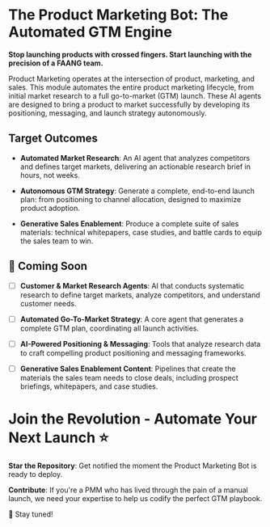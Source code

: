 # The Product Marketing Bot: The Automated GTM Engine

**Stop launching products with crossed fingers. Start launching with the precision of a FAANG team.**

Product Marketing operates at the intersection of product, marketing, and sales. This module automates the entire product marketing lifecycle, from initial market research to a full go-to-market (GTM) launch. These AI agents are designed to bring a product to market successfully by developing its positioning, messaging, and launch strategy autonomously.

## Target Outcomes

- **Automated Market Research**: An AI agent that analyzes competitors and defines target markets, delivering an actionable research brief in hours, not weeks.

- **Autonomous GTM Strategy**: Generate a complete, end-to-end launch plan: from positioning to channel allocation, designed to maximize product adoption.

- **Generative Sales Enablement**: Produce a complete suite of sales materials: technical whitepapers, case studies, and battle cards to equip the sales team to win.

## 🚧 Coming Soon

- [ ] **Customer & Market Research Agents**: AI that conducts systematic research to define target markets, analyze competitors, and understand customer needs.

- [ ] **Automated Go-To-Market Strategy**: A core agent that generates a complete GTM plan, coordinating all launch activities.

- [ ] **AI-Powered Positioning & Messaging**: Tools that analyze research data to craft compelling product positioning and messaging frameworks.

- [ ] **Generative Sales Enablement Content**: Pipelines that create the materials the sales team needs to close deals, including prospect briefings, whitepapers, and case studies.

# Join the Revolution - Automate Your Next Launch ⭐️

**Star the Repository**: Get notified the moment the Product Marketing Bot is ready to deploy.

**Contribute**: If you're a PMM who has lived through the pain of a manual launch, we need your expertise to help us codify the perfect GTM playbook.

👀 Stay tuned!

